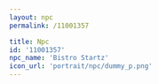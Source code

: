 ```yaml
---
layout: npc
permalink: /11001357

title: Npc
id: '11001357'
npc_name: 'Bistro Startz'
icon_url: 'portrait/npc/dummy_p.png'
---
```

